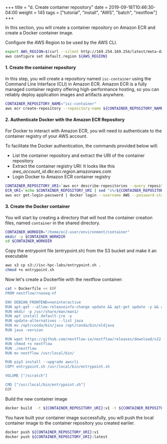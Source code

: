 +++
title = "d. Create container repository"
date = 2019-09-18T10:46:30-04:00
weight = 145
tags = ["tutorial", "install", "AWS", "batch", "nextflow"]
+++

In this section, you will create a container repository on Amazon ECR and create a Docker container image.

Configure the AWS Region to be used by the AWS CLI.
```bash
export AWS_REGION=$(curl --silent http://169.254.169.254/latest/meta-data/placement/region)
aws configure set default.region ${AWS_REGION}
```

#### 1. Create the container repository

In this step, you will create a repository named `isc-container` using the Command Line Interface (CLI) in Amazon ECR.
Amazon ECR is a fully managed container registry offering high-performance hosting, so you can reliably deploy application images and artifacts anywhere.

```bash
CONTAINER_REPOSITORY_NAME="isc-container"
aws ecr create-repository --repository-name ${CONTAINER_REPOSITORY_NAME}
```

#### 2. Authenticate Docker with the Amazon ECR Repository

For Docker to interact with Amazon ECR, you will need to authenticate to the container registry of your AWS account.

To facilitate the Docker authentication, the commands provided below will:
- List the container repository and extract the URI of the container repository
- Extract the container registry URI: It looks like this *aws_account_id*.dkr.ecr.*region*.amazonaws.com
- Login Docker to Amazon ECR container registry

```bash
CONTAINER_REPOSITORY_URI=`aws ecr describe-repositories --query repositories[].[repositoryName,repositoryUri] | grep "/${CONTAINER_REPOSITORY_NAME}" | tr -d '"'`
ECR_URI=`echo $CONTAINER_REPOSITORY_URI | sed "s%/${CONTAINER_REPOSITORY_NAME}%%g" | tr -d '"'`
aws ecr get-login-password | docker login --username AWS --password-stdin ${ECR_URI}
```

#### 3. Create the Docker container

You will start by creating a directory that will host the container creation files, named  `container` in the shared directory.

```bash
CONTAINER_WORKDIR="/home/ec2-user/environment/container"
mkdir -p $CONTAINER_WORKDIR
cd $CONTAINER_WORKDIR
```

Copy the entrypoint file (entrypoint.sh) from the S3 bucket and make it an executable

```bash
aws s3 cp s3://isc-hpc-labs/entrypoint.sh .
chmod +x entrypoint.sh
```

Now let's create a Dockerfile with the nextflow container:
```bash
cat > Dockerfile << EOF
FROM nextflow/rnaseq-nf

ENV DEBIAN_FRONTEND=noninteractive
RUN apt-get --allow-releaseinfo-change update && apt-get update -y && apt-get install -y git python3-pip curl jq
RUN mkdir -p /usr/share/man/man1/
RUN apt install default-jre -y
RUN update-alternatives --list java
RUN mv /opt/conda/bin/java /opt/conda/bin/oldjava
RUN java -version

RUN wget https://github.com/nextflow-io/nextflow/releases/download/v22.10.8/nextflow
RUN chmod +x nextflow
RUN ./nextflow
RUN mv nextflow /usr/local/bin/

RUN pip3 install --upgrade awscli
COPY entrypoint.sh /usr/local/bin/entrypoint.sh

VOLUME ["/scratch"]

CMD ["/usr/local/bin/entrypoint.sh"]
EOF
```

Build the new container image

```bash
docker build  -t ${CONTAINER_REPOSITORY_URI}:v1 -t ${CONTAINER_REPOSITORY_URI}:latest .
```

You have built your container image successfully, you will push the local container image to the container repository you created earlier.

```bash
docker push ${CONTAINER_REPOSITORY_URI}:v1
docker push ${CONTAINER_REPOSITORY_URI}:latest
```
